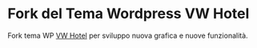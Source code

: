 # Fork del Tema Wordpress VW Hotel

Fork tema WP [VW Hotel](https://it.wordpress.org/themes/vw-hotel/) per sviluppo nuova grafica e nuove funzionalità.

